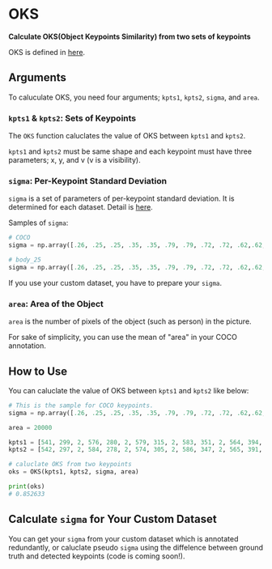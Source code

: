 # OKS

**Calculate OKS(Object Keypoints Similarity) from two sets of keypoints**

OKS is defined in [here](https://cocodataset.org/#keypoints-eval).

## Arguments

To caluculate OKS, you need four arguments; `kpts1`, `kpts2`, `sigma`, and `area`.

### `kpts1` & `kpts2`: Sets of Keypoints

The `OKS` function caluclates the value of OKS between `kpts1` and `kpts2`.

`kpts1` and `kpts2` must be same shape and each keypoint must have three parameters; x, y, and v (v is a visibility).

### `sigma`: Per-Keypoint Standard Deviation

`sigma` is a set of parameters of per-keypoint standard deviation. It is determined for each dataset. Detail is [here](https://cocodataset.org/#keypoints-eval).

Samples of `sigma`:
```python
# COCO
sigma = np.array([.26, .25, .25, .35, .35, .79, .79, .72, .72, .62,.62, 1.07, 1.07, .87, .87, .89, .89])/10.0

# body_25
sigma = np.array([.26, .25, .25, .35, .35, .79, .79, .72, .72, .62,.62, 1.07, 1.07, .87, .87, .89, .8, .8, .8, .89, .89, .89, .89, .89, .89])/10.0
```

If you use your custom dataset, you have to prepare your `sigma`.

### `area`: Area of the Object

`area` is the number of pixels of the object (such as person) in the picture.

For sake of simplicity, you can use the mean of "area" in your COCO annotation.

## How to Use

You can caluclate the value of OKS between `kpts1` and `kpts2` like below:

```python
# This is the sample for COCO keypoints.
sigma = np.array([.26, .25, .25, .35, .35, .79, .79, .72, .72, .62,.62, 1.07, 1.07, .87, .87, .89, .89])/10.0

area = 20000

kpts1 = [541, 299, 2, 576, 280, 2, 579, 315, 2, 583, 351, 2, 564, 394, 2, 586, 316, 2, 621, 351, 2, 605, 406, 2, 680, 320, 2, 692, 310, 2, 648, 322, 2, 664, 391, 2, 697, 316, 2, 641, 356, 2, 692, 419, 2, 0, 0, 0, 541, 287, 2]
kpts2 = [542, 297, 2, 584, 278, 2, 574, 305, 2, 586, 347, 2, 565, 391, 2, 584, 309, 2, 620, 353, 2, 612, 406, 2, 696, 305, 2, 685, 317, 2, 0, 0, 0, 659, 391, 2, 699, 323, 2, 644, 350, 2, 689, 418, 2, 0, 0, 0, 542, 287, 2]

# caluclate OKS from two keypoints
oks = OKS(kpts1, kpts2, sigma, area)

print(oks)
# 0.852633
```

## Calculate `sigma` for Your Custom Dataset

You can get your `sigma` from your custom dataset which is annotated redundantly, or caluclate pseudo `sigma` using the diffelence between ground truth and detected keypoints (code is coming soon!).